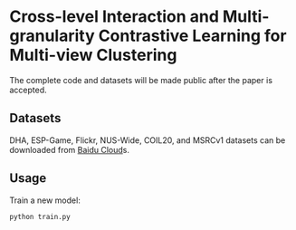 # Cross-level Interaction and Multi-granularity Contrastive Learning for Multi-view Clustering

The complete code and datasets will be made public after the paper is accepted.

## Datasets
DHA, ESP-Game, Flickr, NUS-Wide, COIL20, and MSRCv1 datasets can be downloaded from [Baidu Cloud](https://pan.baidu.com/)s.

## Usage

Train a new model:

````python
python train.py
````
